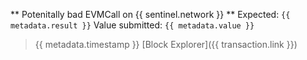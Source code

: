 ** Potenitally bad EVMCall on {{ sentinel.network }} **
Expected: `{{ metadata.result }}`
Value submitted: `{{ metadata.value }}`
> {{ metadata.timestamp }} 
> [Block Explorer]({{ transaction.link }})
